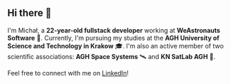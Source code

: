 ## Hi there 👋

I'm Michał, a **22-year-old fullstack developer** working at **WeAstronauts Software** 🚀. Currently, I'm pursuing my studies at the **AGH University of Science and Technology in Krakow** 🎓. I'm also an active member of two scientific associations: **AGH Space Systems** 🛰️ and **KN SatLab AGH** 🔭.

Feel free to connect with me on [LinkedIn](https://www.linkedin.com/in/michal-proc/)!
